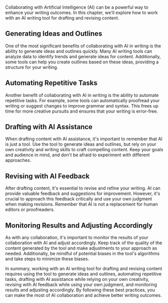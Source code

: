 
Collaborating with Artificial Intelligence (AI) can be a powerful way to enhance your writing outcomes. In this chapter, we'll explore how to work with an AI writing tool for drafting and revising content.

Generating Ideas and Outlines
-----------------------------

One of the most significant benefits of collaborating with AI in writing is the ability to generate ideas and outlines quickly. Many AI writing tools can analyze data to identify trends and generate ideas for content. Additionally, some tools can help you create outlines based on these ideas, providing a structure for your writing.

Automating Repetitive Tasks
---------------------------

Another benefit of collaborating with AI in writing is the ability to automate repetitive tasks. For example, some tools can automatically proofread your writing or suggest changes to improve grammar and syntax. This frees up time for more creative pursuits and ensures that your writing is error-free.

Drafting with AI Assistance
---------------------------

When drafting content with AI assistance, it's important to remember that AI is just a tool. Use the tool to generate ideas and outlines, but rely on your own creativity and writing skills to craft compelling content. Keep your goals and audience in mind, and don't be afraid to experiment with different approaches.

Revising with AI Feedback
-------------------------

After drafting content, it's essential to revise and refine your writing. AI can provide valuable feedback and suggestions for improvement. However, it's crucial to approach this feedback critically and use your own judgment when making revisions. Remember that AI is not a replacement for human editors or proofreaders.

Monitoring Results and Adjusting Accordingly
--------------------------------------------

As with any collaboration, it's important to monitor the results of your collaboration with AI and adjust accordingly. Keep track of the quality of the content generated by the tool and make adjustments to your approach as needed. Additionally, be mindful of potential biases in the tool's algorithms and take steps to minimize these biases.

In summary, working with an AI writing tool for drafting and revising content requires using the tool to generate ideas and outlines, automating repetitive tasks, drafting with AI assistance while relying on your own creativity, revising with AI feedback while using your own judgment, and monitoring results and adjusting accordingly. By following these best practices, you can make the most of AI collaboration and achieve better writing outcomes.
